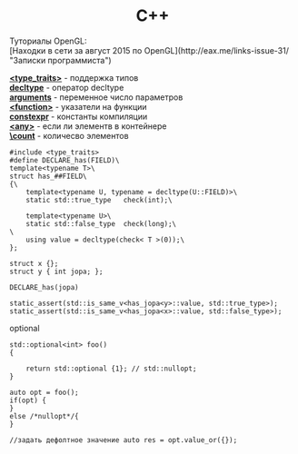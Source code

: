 <h1 align="center">C++</h1>
Туториалы OpenGL:
</br>[Находки в сети за август 2015 по OpenGL](http://eax.me/links-issue-31/ "Записки программиста")

**[\<type_traits>](type_trains.md)** - поддержка типов<br>
**[decltype](decltype.md)** - оператор decltype<br>
**[arguments](arguments.md)** - переменное число параметров<br>
**[\<function>](function.md)** - указатели на функции<br>
**[constexpr](constexpr.md)** - константы компиляции<br>
**[\<any>](any.md)** - если ли элементв в контейнере<br>
**[\count](count.md)** - количесво элементов<br>
```
#include <type_traits>
#define DECLARE_has(FIELD)\
template<typename T>\
struct has_##FIELD\
{\
    template<typename U, typename = decltype(U::FIELD)>\
    static std::true_type   check(int);\
    
    template<typename U>\
    static std::false_type  check(long);\
\
    using value = decltype(check< T >(0));\
};

struct x {};
struct y { int jopa; };

DECLARE_has(jopa)

static_assert(std::is_same_v<has_jopa<y>::value, std::true_type>);
static_assert(std::is_same_v<has_jopa<x>::value, std::false_type>);
```


optional
```
std::optional<int> foo()
{

    return std::optional {1}; // std::nullopt;
}

auto opt = foo();
if(opt) {
}
else /*nullopt*/{
}

//задать дефолтное значение auto res = opt.value_or({});

```
